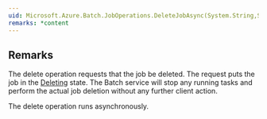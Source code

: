 ```yaml
---  
uid: Microsoft.Azure.Batch.JobOperations.DeleteJobAsync(System.String,System.Collections.Generic.IEnumerable{Microsoft.Azure.Batch.BatchClientBehavior},System.Threading.CancellationToken)  
remarks: *content  
---  
```

  
## Remarks  
 The delete operation requests that the job be deleted.  The request puts the job in the [Deleting](assetId:///T:Microsoft.Azure.Batch.Common.JobState?qualifyHint=False&autoUpgrade=True) state.             The Batch service will stop any running tasks and perform the actual job deletion without any further client action.  
  
 The delete operation runs asynchronously.